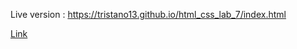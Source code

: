 
Live version : https://tristano13.github.io/html_css_lab_7/index.html

[Link](https://tristano13.github.io/html_css_lab_7/index.html)
